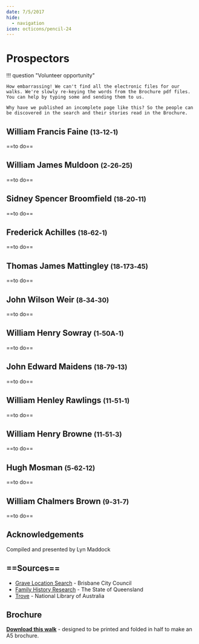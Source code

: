 ```yaml
---
date: 7/5/2017
hide:
  - navigation
icon: octicons/pencil-24
---
```


# Prospectors

!!! question "Volunteer opportunity"

    How embarrassing! We can't find all the electronic files for our walks. We're slowly re-keying the words from the Brochure pdf files. You can help by typing some and sending them to us. 
    
    Why have we published an incomplete page like this? So the people can be discovered in the search and their stories read in the Brochure.

<!-- 

![](../assets/john-devoy-residence-1908.jpg){ width="70%" }  

*<small>[Devoy residence in Ashgrove, Brisbane, ca. 1908](http://onesearch.slq.qld.gov.au/permalink/f/1upgmng/slq_alma21218171470002061). The Devoy residence was in Three Mile Scrub Road (now Ashgrove Avenue), off Waterworks Road. John Devoy was the manager of Castlemaine Perkins. — State Library of Queensland.</small>*

-->

<!--
???+ Example "Directions" 

    Starting point
    Walking directions to first headstone... is the grave of...
    
    ![](../assets/404.png){ width="15%" }
-->

## William Francis Faine <small>(13‑12‑1)</small>

==to do==

<!--
??? Example "Directions" 

    Walking directions to next headstone... is the grave of...
    
    ![](../assets/404.png){ width="15%" }
-->

## William James Muldoon <small>(2‑26‑25)</small>

==to do==

## Sidney Spencer Broomfield <small>(18‑20‑11)</small>

==to do==

## Frederick Achilles <small>(18‑62‑1)</small>

==to do==

## Thomas James Mattingley <small>(18‑173‑45)</small>

==to do==

## John Wilson Weir <small>(8‑34‑30)</small>

==to do==

## William Henry Sowray <small>(1‑50A‑1)</small>

==to do==

## John Edward Maidens <small>(18‑79‑13)</small>

==to do==

## William Henley Rawlings <small>(11‑51‑1)</small>

==to do==

## William Henry Browne <small>(11‑51‑3)</small>

==to do==

## Hugh Mosman <small>(5‑62‑12)</small>

==to do==

## William Chalmers Brown <small>(9‑31‑7)</small>

==to do==


## Acknowledgements

Compiled and presented by Lyn Maddock

## ==Sources==

- [Grave Location Search](http://graves.brisbane.qld.gov.au) - Brisbane City Council
- [Family History Research](https://www.familyhistory.bdm.qld.gov.au) - The State of Queensland
- [Trove](https://trove.nla.gov.au) - National Library of Australia


<div class="noprint" markdown="1">

## Brochure

**[Download this walk](../assets/guides/prospectors.pdf)** - designed to be printed and folded in half to make an A5 brochure.

</div>
